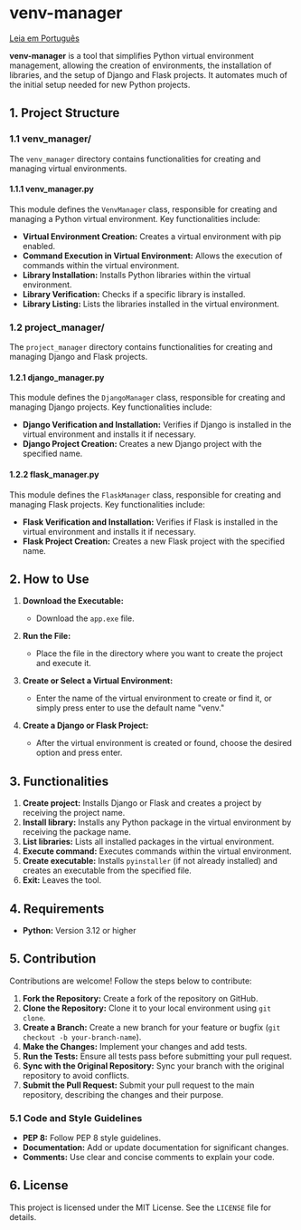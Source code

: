 # venv-manager

[Leia em Português](./README_PT-BR.md)

**venv-manager** is a tool that simplifies Python virtual environment management, allowing the creation of environments, the installation of libraries, and the setup of Django and Flask projects. It automates much of the initial setup needed for new Python projects.

## 1. Project Structure

### 1.1 venv_manager/

The `venv_manager` directory contains functionalities for creating and managing virtual environments.

#### 1.1.1 venv_manager.py

This module defines the `VenvManager` class, responsible for creating and managing a Python virtual environment. Key functionalities include:

- **Virtual Environment Creation:** Creates a virtual environment with pip enabled.
- **Command Execution in Virtual Environment:** Allows the execution of commands within the virtual environment.
- **Library Installation:** Installs Python libraries within the virtual environment.
- **Library Verification:** Checks if a specific library is installed.
- **Library Listing:** Lists the libraries installed in the virtual environment.

### 1.2 project_manager/

The `project_manager` directory contains functionalities for creating and managing Django and Flask projects.

#### 1.2.1 django_manager.py

This module defines the `DjangoManager` class, responsible for creating and managing Django projects. Key functionalities include:

- **Django Verification and Installation:** Verifies if Django is installed in the virtual environment and installs it if necessary.
- **Django Project Creation:** Creates a new Django project with the specified name.

#### 1.2.2 flask_manager.py

This module defines the `FlaskManager` class, responsible for creating and managing Flask projects. Key functionalities include:

- **Flask Verification and Installation:** Verifies if Flask is installed in the virtual environment and installs it if necessary.
- **Flask Project Creation:** Creates a new Flask project with the specified name.

## 2. How to Use

1. **Download the Executable:**
    - Download the `app.exe` file.

2. **Run the File:**
    - Place the file in the directory where you want to create the project and execute it.

3. **Create or Select a Virtual Environment:**
    - Enter the name of the virtual environment to create or find it, or simply press enter to use the default name "venv."

4. **Create a Django or Flask Project:**
    - After the virtual environment is created or found, choose the desired option and press enter.

## 3. Functionalities

1. **Create project:** Installs Django or Flask and creates a project by receiving the project name.
2. **Install library:** Installs any Python package in the virtual environment by receiving the package name.
3. **List libraries:** Lists all installed packages in the virtual environment.
4. **Execute command:** Executes commands within the virtual environment.
5. **Create executable:** Installs `pyinstaller` (if not already installed) and creates an executable from the specified file.
6. **Exit:** Leaves the tool.

## 4. Requirements

- **Python:** Version 3.12 or higher

## 5. Contribution

Contributions are welcome! Follow the steps below to contribute:

1. **Fork the Repository:** Create a fork of the repository on GitHub.
2. **Clone the Repository:** Clone it to your local environment using `git clone`.
3. **Create a Branch:** Create a new branch for your feature or bugfix (`git checkout -b your-branch-name`).
4. **Make the Changes:** Implement your changes and add tests.
5. **Run the Tests:** Ensure all tests pass before submitting your pull request.
6. **Sync with the Original Repository:** Sync your branch with the original repository to avoid conflicts.
7. **Submit the Pull Request:** Submit your pull request to the main repository, describing the changes and their purpose.

### 5.1 Code and Style Guidelines

- **PEP 8:** Follow PEP 8 style guidelines.
- **Documentation:** Add or update documentation for significant changes.
- **Comments:** Use clear and concise comments to explain your code.

## 6. License

This project is licensed under the MIT License. See the `LICENSE` file for details.
